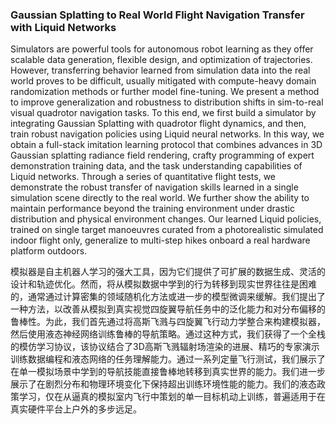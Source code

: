 ### Gaussian Splatting to Real World Flight Navigation Transfer with Liquid Networks

Simulators are powerful tools for autonomous robot learning as they offer scalable data generation, flexible design, and optimization of trajectories. However, transferring behavior learned from simulation data into the real world proves to be difficult, usually mitigated with compute-heavy domain randomization methods or further model fine-tuning. We present a method to improve generalization and robustness to distribution shifts in sim-to-real visual quadrotor navigation tasks. To this end, we first build a simulator by integrating Gaussian Splatting with quadrotor flight dynamics, and then, train robust navigation policies using Liquid neural networks. In this way, we obtain a full-stack imitation learning protocol that combines advances in 3D Gaussian splatting radiance field rendering, crafty programming of expert demonstration training data, and the task understanding capabilities of Liquid networks. Through a series of quantitative flight tests, we demonstrate the robust transfer of navigation skills learned in a single simulation scene directly to the real world. We further show the ability to maintain performance beyond the training environment under drastic distribution and physical environment changes. Our learned Liquid policies, trained on single target manoeuvres curated from a photorealistic simulated indoor flight only, generalize to multi-step hikes onboard a real hardware platform outdoors.

模拟器是自主机器人学习的强大工具，因为它们提供了可扩展的数据生成、灵活的设计和轨迹优化。然而，将从模拟数据中学到的行为转移到现实世界往往是困难的，通常通过计算密集的领域随机化方法或进一步的模型微调来缓解。我们提出了一种方法，以改善从模拟到真实视觉四旋翼导航任务中的泛化能力和对分布偏移的鲁棒性。为此，我们首先通过将高斯飞溅与四旋翼飞行动力学整合来构建模拟器，然后使用液态神经网络训练鲁棒的导航策略。通过这种方式，我们获得了一个全栈的模仿学习协议，该协议结合了3D高斯飞溅辐射场渲染的进展、精巧的专家演示训练数据编程和液态网络的任务理解能力。通过一系列定量飞行测试，我们展示了在单一模拟场景中学到的导航技能直接鲁棒地转移到真实世界的能力。我们进一步展示了在剧烈分布和物理环境变化下保持超出训练环境性能的能力。我们的液态政策学习，仅在从逼真的模拟室内飞行中策划的单一目标机动上训练，普遍适用于在真实硬件平台上户外的多步远足。
